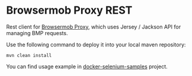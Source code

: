 # Browsermob Proxy REST

Rest client for [Browsermob Proxy](https://github.com/lightbody/browsermob-proxy), which uses Jersey / Jackson API for managing BMP requests.

Use the following command to deploy it into your local maven repository:
```
mvn clean install
```

You can find usage example in [docker-selenium-samples](https://github.com/sskorol/docker-selenium-samples) project.